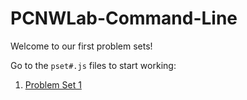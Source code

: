 # PCNWLab-Command-Line

Welcome to our first problem sets! 

Go to the `pset#.js` files to start working:

1. [Problem Set 1](./pset1.js)
